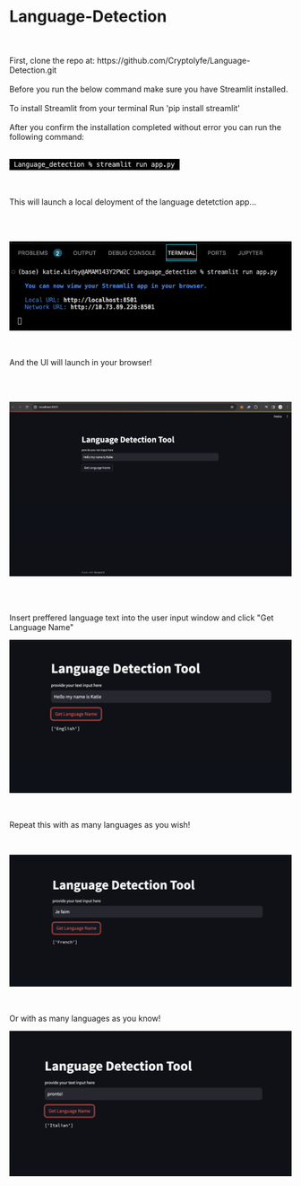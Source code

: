 # Language-Detection
<br>
<br> 
First, clone the repo at: https://github.com/Cryptolyfe/Language-Detection.git
<br>
<br> 
Before you run the below command make sure you have Streamlit installed.
<br>
<br> 
To install Streamlit from your terminal
Run 'pip install streamlit' 
<br>
<br> 
After you confirm the installation completed without error you can run the following command:
<br>
<br> 

![krbylogo](media/photo1.png)

<br> 

This will launch a local deloyment of the language detetction app...

<br>
<br>

![krbylogo](media/photo2.png)

<br>

And the UI will launch in your browser!

<br>
<br> 

![krbylogo](media/photo3.png)

<br>
<br> 

Insert preffered language text into the user input window and click "Get Language Name"

![krbylogo](media/photo4.png)

<br> 

Repeat this with as many languages as you wish!

<br>

![krbylogo](media/photo5.png)

<br>

Or with as many languages as you know!

![krbylogo](media/photo6.png)

